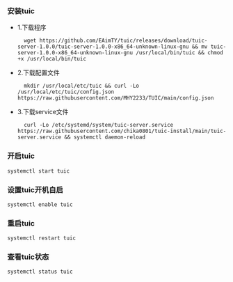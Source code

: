 ### 安装tuic
- 1.下载程序

        wget https://github.com/EAimTY/tuic/releases/download/tuic-server-1.0.0/tuic-server-1.0.0-x86_64-unknown-linux-gnu && mv tuic-server-1.0.0-x86_64-unknown-linux-gnu /usr/local/bin/tuic && chmod +x /usr/local/bin/tuic

- 2.下载配置文件

        mkdir /usr/local/etc/tuic && curl -Lo /usr/local/etc/tuic/config.json https://raw.githubusercontent.com/MHY2233/TUIC/main/config.json
- 3.下载service文件

        curl -Lo /etc/systemd/system/tuic-server.service https://raw.githubusercontent.com/chika0801/tuic-install/main/tuic-server.service && systemctl daemon-reload

### 开启tuic
    systemctl start tuic
### 设置tuic开机自启
    systemctl enable tuic
### 重启tuic
    systemctl restart tuic
### 查看tuic状态
    systemctl status tuic
